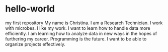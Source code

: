 # hello-world
my first repository
My name is Christina. I am a Research Technician. I work with microbes.  I like my work. I want to learn how to handle data more efficiently. I am learning how to analyze data in new ways in the hopes of furthering my career. Programming is the future. I want to be able to organize projects effectively. 
